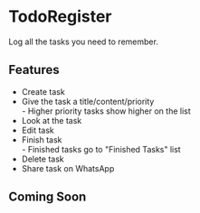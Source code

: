 <h1>TodoRegister</h1>

Log all the tasks you need to remember.

<h2>Features</h2>
<ul>
<li> Create task </li>
<li> Give the task a title/content/priority </li>
   - Higher priority tasks show higher on the list
<li> Look at the task </li>
<li> Edit task </li>
<li> Finish task </li>
  - Finished tasks go to "Finished Tasks" list
<li> Delete task </li>
<li> Share task on WhatsApp </li>
</ul>

<h2>Coming Soon</h2>


